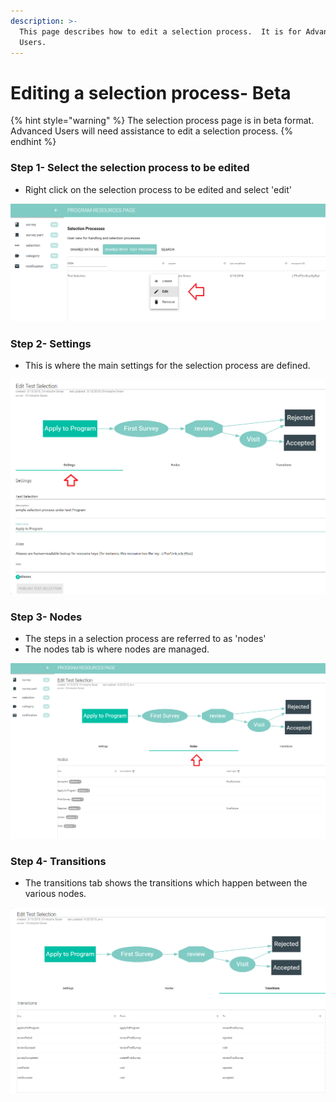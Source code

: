 ```yaml
---
description: >-
  This page describes how to edit a selection process.  It is for Advanced
  Users.
---
```


# Editing a selection process- Beta

{% hint style="warning" %}
The selection process page is in beta format.  Advanced Users will need assistance to edit a selection process.
{% endhint %}

### Step 1- Select the selection process to be edited

* Right click on the selection process to be edited and select 'edit'

![](../../../../.gitbook/assets/image%20%2867%29.png)

### Step 2- Settings 

* This is where the main settings for the selection process are defined.

![](../../../../.gitbook/assets/image%20%2830%29.png)

### Step 3- Nodes

* The steps in a selection process are referred to as 'nodes'
* The nodes tab is where nodes are managed. 

![](../../../../.gitbook/assets/image%20%2825%29.png)

### Step 4- Transitions

* The transitions tab shows the transitions which happen between the various nodes.

![](../../../../.gitbook/assets/image%20%2862%29.png)

